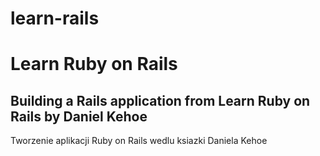# learn-rails
Learn Ruby on Rails
====================

Building a Rails application from Learn Ruby on Rails by Daniel Kehoe
--------------------------------------------------------------
Tworzenie aplikacji Ruby on Rails wedlu ksiazki Daniela Kehoe
